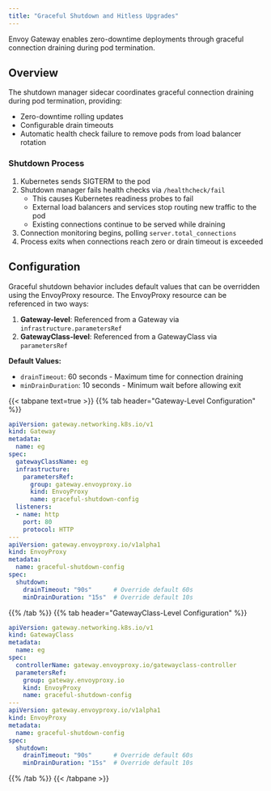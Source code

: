 ```yaml
---
title: "Graceful Shutdown and Hitless Upgrades"
---
```


Envoy Gateway enables zero-downtime deployments through graceful connection draining during pod termination.

## Overview

The shutdown manager sidecar coordinates graceful connection draining during pod termination, providing:

- Zero-downtime rolling updates
- Configurable drain timeouts
- Automatic health check failure to remove pods from load balancer rotation

### Shutdown Process

1. Kubernetes sends SIGTERM to the pod
2. Shutdown manager fails health checks via `/healthcheck/fail`
   - This causes Kubernetes readiness probes to fail
   - External load balancers and services stop routing new traffic to the pod
   - Existing connections continue to be served while draining
3. Connection monitoring begins, polling `server.total_connections`
4. Process exits when connections reach zero or drain timeout is exceeded

## Configuration

Graceful shutdown behavior includes default values that can be overridden using the EnvoyProxy resource. The EnvoyProxy resource can be referenced in two ways:
1. **Gateway-level**: Referenced from a Gateway via `infrastructure.parametersRef`
2. **GatewayClass-level**: Referenced from a GatewayClass via `parametersRef`

**Default Values:**
- `drainTimeout`: 60 seconds - Maximum time for connection draining
- `minDrainDuration`: 10 seconds - Minimum wait before allowing exit

{{< tabpane text=true >}}
{{% tab header="Gateway-Level Configuration" %}}

```yaml
apiVersion: gateway.networking.k8s.io/v1
kind: Gateway
metadata:
  name: eg
spec:
  gatewayClassName: eg
  infrastructure:
    parametersRef:
      group: gateway.envoyproxy.io
      kind: EnvoyProxy
      name: graceful-shutdown-config
  listeners:
  - name: http
    port: 80
    protocol: HTTP
---
apiVersion: gateway.envoyproxy.io/v1alpha1
kind: EnvoyProxy
metadata:
  name: graceful-shutdown-config
spec:
  shutdown:
    drainTimeout: "90s"      # Override default 60s
    minDrainDuration: "15s"  # Override default 10s
```

{{% /tab %}}
{{% tab header="GatewayClass-Level Configuration" %}}

```yaml
apiVersion: gateway.networking.k8s.io/v1
kind: GatewayClass
metadata:
  name: eg
spec:
  controllerName: gateway.envoyproxy.io/gatewayclass-controller
  parametersRef:
    group: gateway.envoyproxy.io
    kind: EnvoyProxy
    name: graceful-shutdown-config
---
apiVersion: gateway.envoyproxy.io/v1alpha1
kind: EnvoyProxy
metadata:
  name: graceful-shutdown-config
spec:
  shutdown:
    drainTimeout: "90s"      # Override default 60s
    minDrainDuration: "15s"  # Override default 10s
```

{{% /tab %}}
{{< /tabpane >}}
